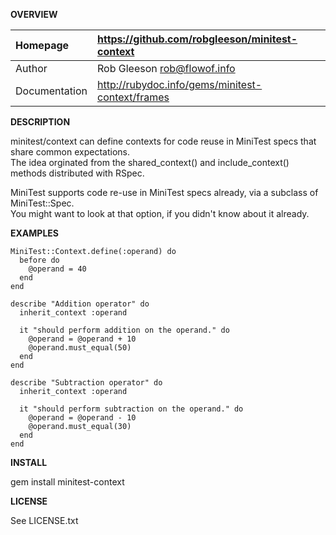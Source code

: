 __OVERVIEW__


| Homepage        | https://github.com/robgleeson/minitest-context    
|:----------------|:--------------------------------------------------
| Author          | Rob Gleeson <rob@flowof.info>                    
| Documentation   | http://rubydoc.info/gems/minitest-context/frames 


__DESCRIPTION__

  minitest/context can define contexts for code reuse in MiniTest specs that share common expectations.  
  The idea orginated from the shared_context() and include_context() methods distributed with RSpec.  

  MiniTest supports code re-use in MiniTest specs already, via a subclass of MiniTest::Spec.  
  You might want to look at that option, if you didn't know about it already.  

__EXAMPLES__

    MiniTest::Context.define(:operand) do
      before do
        @operand = 40
      end
    end

    describe "Addition operator" do
      inherit_context :operand
    
      it "should perform addition on the operand." do
        @operand = @operand + 10
        @operand.must_equal(50)
      end
    end

    describe "Subtraction operator" do
      inherit_context :operand

      it "should perform subtraction on the operand." do
        @operand = @operand - 10
        @operand.must_equal(30)
      end
    end

__INSTALL__

  gem install minitest-context

__LICENSE__

  
  See LICENSE.txt


